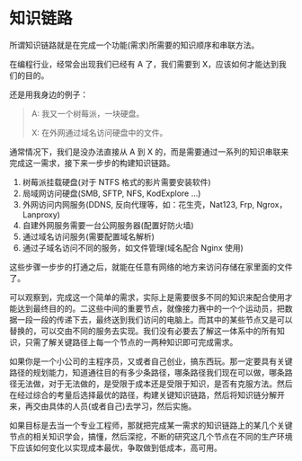 # 知识链路

所谓知识链路就是在完成一个功能(需求)所需要的知识顺序和串联方法。

在编程行业，经常会出现我们已经有 A 了，我们需要到 X，应该如何才能达到我们的目的。

还是用我身边的例子：

> A: 我又一个树莓派，一块硬盘。
>
> X: 在外网通过域名访问硬盘中的文件。

通常情况下，我们是没办法直接从 A 到 X 的，而是需要通过一系列的知识串联来完成这一需求，接下来一步步的构建知识链路。

1. 树莓派挂载硬盘(对于 NTFS 格式的影片需要安装软件)
2. 局域网访问硬盘(SMB, SFTP, NFS, KodExplore ...)
3. 外网访问内网服务(DDNS, 反向代理等，如：花生壳，Nat123, Frp, Ngrox，Lanproxy)
4. 自建外网服务需要一台公网服务器(配置好防火墙)
5. 通过域名访问服务(需要配置域名解析)
6. 通过子域名访问不同的服务，如文件管理(域名配合 Nginx 使用)

这些步骤一步步的打通之后，就能在任意有网络的地方来访问存储在家里面的文件了。

可以观察到，完成这一个简单的需求，实际上是需要很多不同的知识来配合使用才能达到最终目的的。二这些中间的重要节点，就像接力赛中的一个个运动员，把数据一段一段的传递下去，最终送到我们访问的电脑上。而其中的某些节点又是可以替换的，可以交由不同的服务去实现。我们没有必要去了解这一体系中的所有知识，只需了解关键路径上每一个节点的一两种知识即可完成需求。

如果你是一个小公司的主程序员，又或者自己创业，搞东西玩。那一定要具有关键路径的规划能力，知道通往目的有多少条路径，哪条路径我们现在可以做，哪条路径无法做，对于无法做的，是受限于成本还是受限于知识，是否有克服方法。然后在经过综合的考量后选择最优的路径，构建关键知识链路，然后将知识链分解开来，再交由具体的人员(或者自己)去学习，然后实施。

如果目标是去当一个专业工程师，那就把完成某一需求的知识链路上的某几个关键节点的相关知识学会，搞懂，然后深挖，不断的研究这几个节点在不同的生产环境下应该如何变化以实现成本最优，争取做到低成本，高可用。

